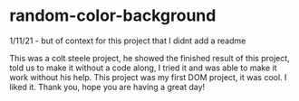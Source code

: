 # random-color-background

1/11/21 - but of context for this project that I didnt add a readme

This was a colt steele project, he showed the finished result of this project, told us to make it without a code along, I tried it and was able to make it work without his help.
This project was my first DOM project, it was cool. I liked it. Thank you, hope you are having a great day!
